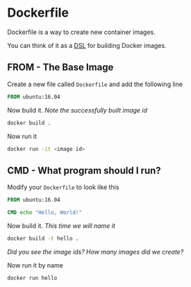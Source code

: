 # Dockerfile

Dockerfile is a way to create new container images. 

You can think of it as a [DSL](https://en.wikipedia.org/wiki/Domain-specific_language) for building Docker images.

## FROM - The Base Image

Create a new file called `Dockerfile` and add the following line

```Dockerfile
FROM ubuntu:16.04
```

Now build it. _Note the successfully built image id_

```bash
docker build .
```

Now run it

```bash
docker run -it <image id>
```

## CMD - What program should I run?

Modify your `Dockerfile` to look like this

```Dockerfile
FROM ubuntu:16.04

CMD echo "Hello, World!"
```

Now build it. _This time we will name it_

```bash
docker build -t hello .
```

_Did you see the image ids? How many images did we create?_

Now run it by name

```bash
docker run hello
```
